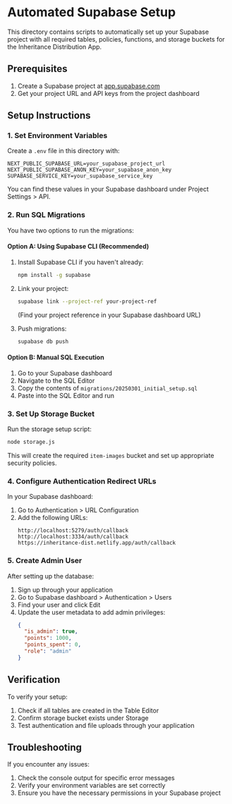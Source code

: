 # Automated Supabase Setup

This directory contains scripts to automatically set up your Supabase project with all required tables, policies, functions, and storage buckets for the Inheritance Distribution App.

## Prerequisites

1. Create a Supabase project at [app.supabase.com](https://app.supabase.com)
2. Get your project URL and API keys from the project dashboard

## Setup Instructions

### 1. Set Environment Variables

Create a `.env` file in this directory with:

```
NEXT_PUBLIC_SUPABASE_URL=your_supabase_project_url
NEXT_PUBLIC_SUPABASE_ANON_KEY=your_supabase_anon_key
SUPABASE_SERVICE_KEY=your_supabase_service_key
```

You can find these values in your Supabase dashboard under Project Settings > API.

### 2. Run SQL Migrations

You have two options to run the migrations:

#### Option A: Using Supabase CLI (Recommended)

1. Install Supabase CLI if you haven't already:
   ```bash
   npm install -g supabase
   ```

2. Link your project:
   ```bash
   supabase link --project-ref your-project-ref
   ```
   (Find your project reference in your Supabase dashboard URL)

3. Push migrations:
   ```bash
   supabase db push
   ```

#### Option B: Manual SQL Execution

1. Go to your Supabase dashboard
2. Navigate to the SQL Editor
3. Copy the contents of `migrations/20250301_initial_setup.sql`
4. Paste into the SQL Editor and run

### 3. Set Up Storage Bucket

Run the storage setup script:

```bash
node storage.js
```

This will create the required `item-images` bucket and set up appropriate security policies.

### 4. Configure Authentication Redirect URLs

In your Supabase dashboard:

1. Go to Authentication > URL Configuration
2. Add the following URLs:
   ```
   http://localhost:5279/auth/callback
   http://localhost:3334/auth/callback
   https://inheritance-dist.netlify.app/auth/callback
   ```

### 5. Create Admin User

After setting up the database:

1. Sign up through your application
2. Go to Supabase dashboard > Authentication > Users
3. Find your user and click Edit
4. Update the user metadata to add admin privileges:
   ```json
   {
     "is_admin": true,
     "points": 1000,
     "points_spent": 0,
     "role": "admin"
   }
   ```

## Verification

To verify your setup:
1. Check if all tables are created in the Table Editor
2. Confirm storage bucket exists under Storage
3. Test authentication and file uploads through your application

## Troubleshooting

If you encounter any issues:
1. Check the console output for specific error messages
2. Verify your environment variables are set correctly
3. Ensure you have the necessary permissions in your Supabase project
